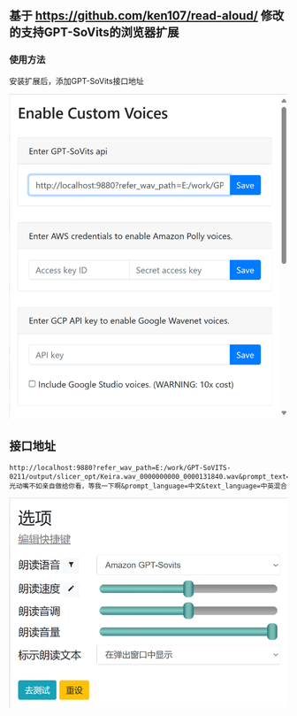 
## 基于 https://github.com/ken107/read-aloud/ 修改的支持GPT-SoVits的浏览器扩展

### 使用方法

安装扩展后，添加GPT-SoVits接口地址

![](./api.png)

## 接口地址

```
http://localhost:9880?refer_wav_path=E:/work/GPT-SoVITS-0211/output/slicer_opt/Keira.wav_0000000000_0000131840.wav&prompt_text=光动嘴不如亲自做给你看，等我一下啊&prompt_language=中文&text_language=中英混合
```

![](./test2.png)






